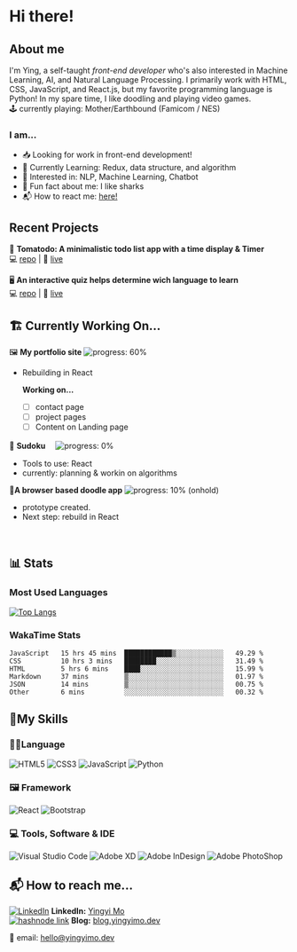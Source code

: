 # Hi there!

## About me
I'm Ying, a self-taught *front-end developer* who's also interested in Machine Learning, AI, and Natural Language Processing. I primarily work with HTML, CSS, JavaScript, and React.js, but my favorite programming language is Python!
In my spare time, I like doodling and playing video games.  
🕹 currently playing: Mother/Earthbound (Famicom / NES)

### I am...
+ 📥 Looking for work in front-end development!
+ 📖 Currently Learning: Redux, data structure, and algorithm
+ 🤖 Interested in: NLP, Machine Learning, Chatbot
+ 🦈 Fun fact about me: I like sharks
+ 📬 How to react me: [here!](#-how-to-reach-me)

## Recent Projects
 🍅 **Tomatodo: A minimalistic todo list app with a time display & Timer**  
💻 [repo](https://github.com/yingmo55/Todo-List) | 🔗 [live](https://tomatodo.netlify.app/)

 🖥 **An interactive quiz helps determine wich language to learn**  
💻 [repo](https://github.com/yingmo55/which-language-first) | 🔗 [live](https://first-programming-language.netlify.app/)


## 🏗 Currently Working On...
🖼 **My portfolio site**  ![progress: 60%](https://us-central1-progress-markdown.cloudfunctions.net/progress/60)  
+ Rebuilding in React  

    **Working on...** 
  + [ ] contact page
  + [ ] project pages
  + [ ] Content on Landing page

🔢 **Sudoku**  　![progress: 0%](https://us-central1-progress-markdown.cloudfunctions.net/progress/0)  
+ Tools to use: React
+ currently: planning & workin on algorithms

💭**A browser based doodle app** ![progress: 10%](https://us-central1-progress-markdown.cloudfunctions.net/progress/10)  (onhold) 
+ prototype created. 
+ Next step: rebuild in React
<br />

## 📊 Stats
### Most Used Languages

[![Top Langs](https://github-readme-stats.vercel.app/api/top-langs/?username=yingmo55&layout=compact)](https://github.com/yingmo55/github-readme-stats)

### WakaTime Stats

<!--START_SECTION:waka-->

```text
JavaScript   15 hrs 45 mins  ████████████▒░░░░░░░░░░░░   49.29 %
CSS          10 hrs 3 mins   ████████░░░░░░░░░░░░░░░░░   31.49 %
HTML         5 hrs 6 mins    ████░░░░░░░░░░░░░░░░░░░░░   15.99 %
Markdown     37 mins         ▒░░░░░░░░░░░░░░░░░░░░░░░░   01.97 %
JSON         14 mins         ▒░░░░░░░░░░░░░░░░░░░░░░░░   00.75 %
Other        6 mins          ░░░░░░░░░░░░░░░░░░░░░░░░░   00.32 %
```

<!--END_SECTION:waka-->

## 🧰My Skills
### 👩‍💻Language
![HTML5](https://img.shields.io/badge/html5-%23E34F26.svg?style=for-the-badge&logo=html5&logoColor=white) 
![CSS3](https://img.shields.io/badge/css3-%231572B6.svg?style=for-the-badge&logo=css3&logoColor=white) 
![JavaScript](https://img.shields.io/badge/javascript-%23323330.svg?style=for-the-badge&logo=javascript&logoColor=%23F7DF1E) 
![Python](https://img.shields.io/badge/python-3670A0?style=for-the-badge&logo=python&logoColor=ffdd54) 

### 🖼 Framework
![React](https://img.shields.io/badge/react-%2320232a.svg?style=for-the-badge&logo=react&logoColor=%2361DAFB) 
![Bootstrap](https://img.shields.io/badge/bootstrap-%23563D7C.svg?style=for-the-badge&logo=bootstrap&logoColor=white) 


### 💻 Tools, Software & IDE
![Visual Studio Code](https://img.shields.io/badge/Visual_Studio_Code-0078D4?style=for-the-badge&logo=visual%20studio%20code&logoColor=white
)
![Adobe XD](https://img.shields.io/badge/Adobe%20XD-470137?style=for-the-badge&logo=Adobe%20XD&logoColor=#FF61F6) 
![Adobe InDesign](https://img.shields.io/badge/Adobe%20InDesign-FF3366?style=for-the-badge&logo=Adobe%20InDesign&logoColor=white) 
![Adobe PhotoShop](https://img.shields.io/badge/Adobe%20Photoshop-31A8FF?style=for-the-badge&logo=Adobe%20Photoshop&logoColor=black) 

## 📬 How to reach me...
<a href="https://www.linkedin.com/" target="_blank"><img src="https://img.shields.io/badge/linkedin-%230077B5.svg?style=flat-square&logo=linkedin&logoColor=white" alt='LinkedIn' /></a> **LinkedIn:** [Yingyi Mo](https://www.linkedin.com/in/yingyimo/)  
<a href="https://hashnode.com/" target="_blank"><img src="https://img.shields.io/badge/Hashnode-2962FF?style=flat-square&logo=hashnode&logoColor=white" alt='hashnode link' /></a>
 **Blog:** [blog.yingyimo.dev](https://blog.yingyimo.dev)

📧 email: hello@yingyimo.dev